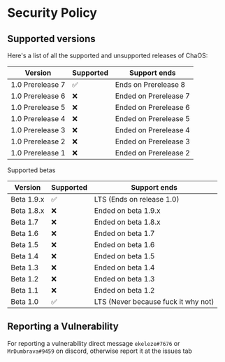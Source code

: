 # Security Policy

## Supported versions

Here's a list of all the supported and unsupported releases of ChaOS:

| Version  | Supported              | Support ends |
| -------- | ---------------------- | ------------ |
| 1.0 Prerelease 7 | :white_check_mark: | Ends on Prerelease 8
| 1.0 Prerelease 6 | :x:                | Ended on Prerelease 7
| 1.0 Prerelease 5 | :x:                | Ended on Prerelease 6
| 1.0 Prerelease 4 | :x:                | Ended on Prerelease 5
| 1.0 Prerelease 3 | :x:                | Ended on Prerelease 4
| 1.0 Prerelease 2 | :x:                | Ended on Prerelease 3
| 1.0 Prerelease 1 | :x:                | Ended on Prerelease 2

Supported betas

| Version  | Supported              | Support ends |
| -------- | ---------------------- | ------------ |
| Beta 1.9.x   | :white_check_mark: | LTS (Ends on release 1.0)
| Beta 1.8.x   | :x:                | Ended on beta 1.9.x
| Beta 1.7     | :x:                | Ended on beta 1.8.x
| Beta 1.6     | :x:                | Ended on beta 1.7
| Beta 1.5     | :x:                | Ended on beta 1.6
| Beta 1.4     | :x:                | Ended on beta 1.5
| Beta 1.3     | :x:                | Ended on beta 1.4
| Beta 1.2     | :x:                | Ended on beta 1.3
| Beta 1.1     | :x:                | Ended on beta 1.2
| Beta 1.0     | :white_check_mark: | LTS (Never because fuck it why not)

## Reporting a Vulnerability

For reporting a vulnerability direct message ``ekeleze#7676`` or ``MrDumbrava#9459`` on discord, otherwise report it at the issues tab
